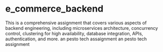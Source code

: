 # e_commerce_backend
This is a comprehensive assignment that covers various aspects of backend engineering, including microservices architecture, concurrency control, clustering for high availability, database integration, APIs, authentication, and more. an pesto tech assaignment
an pesto tech assignment 
